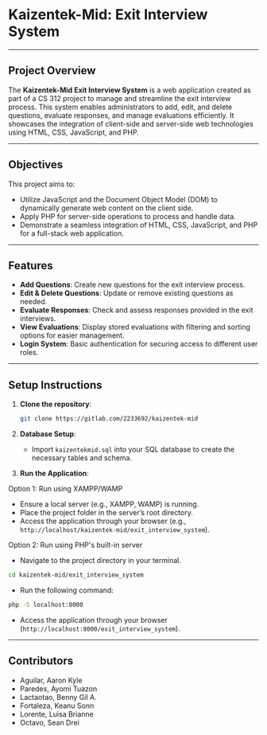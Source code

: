 # Kaizentek-Mid: Exit Interview System

---

## Project Overview

The **Kaizentek-Mid Exit Interview System** is a web application created as part of a CS 312 project to manage and
streamline the exit interview process. This system enables administrators to add, edit, and delete questions, evaluate
responses, and manage evaluations efficiently. It showcases the integration of client-side and server-side web
technologies using HTML, CSS, JavaScript, and PHP.

---

## Objectives

This project aims to:

- Utilize JavaScript and the Document Object Model (DOM) to dynamically generate web content on the client side.
- Apply PHP for server-side operations to process and handle data.
- Demonstrate a seamless integration of HTML, CSS, JavaScript, and PHP for a full-stack web application.

---

## Features

- **Add Questions**: Create new questions for the exit interview process.
- **Edit & Delete Questions**: Update or remove existing questions as needed.
- **Evaluate Responses**: Check and assess responses provided in the exit interviews.
- **View Evaluations**: Display stored evaluations with filtering and sorting options for easier management.
- **Login System**: Basic authentication for securing access to different user roles.

---

## Setup Instructions

1. **Clone the repository**:
   ```bash
   git clone https://gitlab.com/2233692/kaizentek-mid
   ```

2. **Database Setup**:
    - Import `kaizentekmid.sql` into your SQL database to create the necessary tables and schema.

3. **Run the Application**:

Option 1: Run using XAMPP/WAMP

- Ensure a local server (e.g., XAMPP, WAMP) is running.
- Place the project folder in the server’s root directory.
- Access the application through your browser (e.g., `http://localhost/kaizentek-mid/exit_interview_system`).

Option 2: Run using PHP's built-in server

- Navigate to the project directory in your terminal.

```bash
cd kaizentek-mid/exit_interview_system
```

- Run the following command:

```bash
php -S localhost:8000
```

- Access the application through your browser (`http://localhost:8000/exit_interview_system`).

---

## Contributors

- Aguilar, Aaron Kyle
- Paredes, Ayomi Tuazon
- Lactaotao, Benny Gil A.
- Fortaleza, Keanu Sonn
- Lorente, Luisa Brianne
- Octavo, Sean Drei 
